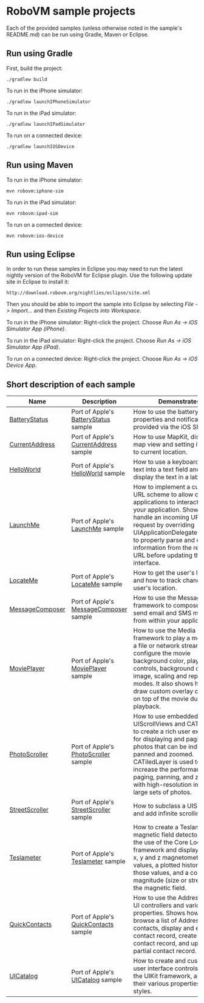 # RoboVM sample projects

Each of the provided samples (unless otherwise noted in the sample's README.md) can be run using Gradle, Maven or Eclipse.

## Run using Gradle

First, build the project:
```
./gradlew build
```
To run in the iPhone simulator:
```
./gradlew launchIPhoneSimulator
```
To run in the iPad simulator:
```
./gradlew launchIPadSimulator
```
To run on a connected device:
```
./gradlew launchIOSDevice
```

## Run using Maven

To run in the iPhone simulator:
```
mvn robovm:iphone-sim
```
To run in the iPad simulator:
```
mvn robovm:ipad-sim
```
To run on a connected device:
```
mvn robovm:ios-device
```

## Run using Eclipse

In order to run these samples in Eclipse you may need to run the latest nightly version of the RoboVM for Eclipse plugin. Use the following update site in Eclipse to install it:

```
http://download.robovm.org/nightlies/eclipse/site.xml
```

Then you should be able to import the sample into Eclipse by selecting *File -> Import...* and then *Existing Projects into Workspace*.

To run in the iPhone simulator: Right-click the project. Choose *Run As -> iOS Simulator App (iPhone)*.

To run in the iPad simulator: Right-click the project. Choose *Run As -> iOS Simulator App (iPad)*.

To run on a connected device: Right-click the project. Choose *Run As -> iOS Device App*.

## Short description of each sample


| Name              | Description | Demonstrates |
| ------------------| ----------- | ---------------------------------|
| [BatteryStatus](BatteryStatus/)     | Port of Apple's [BatteryStatus](https://developer.apple.com/library/ios/samplecode/BatteryStatus/Introduction/Intro.html) sample | How to use the battery status properties and notifications provided via the iOS SDK. |
| [CurrentAddress](CurrentAddress/)     | Port of Apple's [CurrentAddress](https://developer.apple.com/library/ios/samplecode/CurrentAddress/Introduction/Intro.html) sample | How to use MapKit, displaying a map view and setting its region to current location. |
| [HelloWorld](HelloWorld/)     | Port of Apple's [HelloWorld](https://developer.apple.com/library/ios/samplecode/HelloWorld_iPhone/Introduction/Intro.html) sample | How to use a keyboard to enter text into a text field and how to display the text in a label. |
| [LaunchMe](LaunchMe/)     | Port of Apple's [LaunchMe](https://developer.apple.com/library/ios/samplecode/LaunchMe/Introduction/Intro.html) sample | How to implement a custom URL scheme to allow other applications to interact with your application. Shows how to handle an incoming URL request by overriding UIApplicationDelegate.openURL to properly parse and extract information from the requested URL before updating the user interface. |
| [LocateMe](LocateMe/)     | Port of Apple's [LocateMe](https://developer.apple.com/library/ios/samplecode/LocateMe/Introduction/Intro.html) sample | How to get the user's location and how to track changes to the user's location. |
| [MessageComposer](MessageComposer/)     | Port of Apple's [MessageComposer](https://developer.apple.com/library/ios/samplecode/MessageComposer/Introduction/Intro.html) sample | How to use the Message UI framework to compose and send email and SMS messages from within your application. |
| [MoviePlayer](MoviePlayer/)     | Port of Apple's [MoviePlayer](https://developer.apple.com/library/ios/samplecode/MoviePlayer_iPhone/Introduction/Intro.html) sample | How to use the Media Player framework to play a movie from a file or network stream, and configure the movie background color, playback controls, background color and image, scaling and repeat modes. It also shows how to draw custom overlay controls on top of the movie during playback. |
| [PhotoScroller](PhotoScroller/)     | Port of Apple's [PhotoScroller](https://developer.apple.com/library/ios/samplecode/PhotoScroller/Introduction/Intro.html) sample | How to use embedded UIScrollViews and CATiledLayer to create a rich user experience for displaying and paginating photos that can be individually panned and zoomed. CATiledLayer is used to increase the performance of paging, panning, and zooming with high-resolution images or large sets of photos. |
| [StreetScroller](StreetScroller/)     | Port of Apple's [StreetScroller](https://developer.apple.com/library/ios/samplecode/StreetScroller/Introduction/Intro.html) sample | How to subclass a UIScrollView and add infinite scrolling. |
| [Teslameter](Teslameter/)     | Port of Apple's [Teslameter](https://developer.apple.com/library/ios/samplecode/Teslameter/Introduction/Intro.html) sample | How to create a Teslameter, a magnetic field detector, with the use of the Core Location framework and display the raw x, y and z magnetometer values, a plotted history of those values, and a computed magnitude (size or strength) of the magnetic field. |
| [QuickContacts](QuickContacts/)     | Port of Apple's [QuickContacts](https://developer.apple.com/library/ios/samplecode/QuickContacts/Introduction/Intro.html) sample | How to use the Address Book UI controllers and various properties. Shows how to browse a list of Address Book contacts, display and edit a contact record, create a new contact record, and update a partial contact record. |
| [UICatalog](UICatalog/)         | Port of Apple's [UICatalog](https://developer.apple.com/library/ios/samplecode/UICatalog/Introduction/Intro.html) sample | How to create and customize user interface controls found in the UIKit framework, along with their various properties and styles. |
